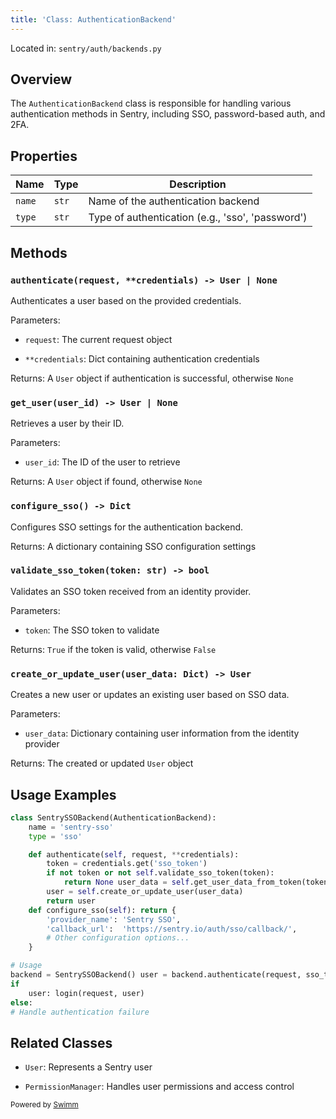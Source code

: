 ```yaml
---
title: 'Class: AuthenticationBackend'
---
```

Located in: `sentry/auth/backends.py`

## Overview

The `AuthenticationBackend` class is responsible for handling various authentication methods in Sentry, including SSO, password-based auth, and 2FA.

## Properties

| Name   | Type  | Description                                      |
| ------ | ----- | ------------------------------------------------ |
| `name` | `str` | Name of the authentication backend               |
| `type` | `str` | Type of authentication (e.g., 'sso', 'password') |

## Methods

### `authenticate(request, **credentials) -> User | None`

Authenticates a user based on the provided credentials.

Parameters:

- `request`: The current request object

- `**credentials`: Dict containing authentication credentials

Returns: A `User` object if authentication is successful, otherwise `None`

### `get_user(user_id) -> User | None`

Retrieves a user by their ID.

Parameters:

- `user_id`: The ID of the user to retrieve

Returns: A `User` object if found, otherwise `None`

### `configure_sso() -> Dict`

Configures SSO settings for the authentication backend.

Returns: A dictionary containing SSO configuration settings

### `validate_sso_token(token: str) -> bool`

Validates an SSO token received from an identity provider.

Parameters:

- `token`: The SSO token to validate

Returns: `True` if the token is valid, otherwise `False`

### `create_or_update_user(user_data: Dict) -> User`

Creates a new user or updates an existing user based on SSO data.

Parameters:

- `user_data`: Dictionary containing user information from the identity provider

Returns: The created or updated `User` object

## Usage Examples

```python
class SentrySSOBackend(AuthenticationBackend):
    name = 'sentry-sso'
    type = 'sso'

    def authenticate(self, request, **credentials):
        token = credentials.get('sso_token')
        if not token or not self.validate_sso_token(token):
            return None user_data = self.get_user_data_from_token(token)
        user = self.create_or_update_user(user_data)
        return user
    def configure_sso(self): return {
        'provider_name': 'Sentry SSO',
        'callback_url':  'https://sentry.io/auth/sso/callback/',
        # Other configuration options...
    }

# Usage
backend = SentrySSOBackend() user = backend.authenticate(request, sso_token='received_token')
if
    user: login(request, user)
else:
# Handle authentication failure
```

## Related Classes

- `User`: Represents a Sentry user

- `PermissionManager`: Handles user permissions and access control

<SwmMeta version="3.0.0" repo-id="Z2l0aHViJTNBJTNBc2VudHJ5LWNsYXVkZSUzQSUzQXNodWp1dXU=" repo-name="sentry-claude"><sup>Powered by [Swimm](https://app.swimm.io/)</sup></SwmMeta>

